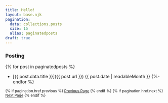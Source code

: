 ```yaml
---
title: Hello!
layout: base.njk
pagination:
  data: collections.posts
  size: 15
  alias: paginatedposts
draft: true
---
```

### Posting

{% for post in paginatedposts %}
- [{{ post.data.title }}]({{ post.url }}) <span class="meta-text">{{ post.date | readableMonth }}</span>
{%- endfor %}

<small>
{% if pagination.href.previous %}
  <a href="{{pagination.href.previous}}">Previous Page</a>
{% endif %}
{% if pagination.href.next %}
  <a href="{{pagination.href.next}}">Next Page</a>
{% endif %}
</small>
